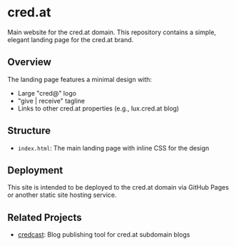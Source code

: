 # cred.at

Main website for the cred.at domain. This repository contains a simple, elegant landing page for the cred.at brand.

## Overview

The landing page features a minimal design with:
- Large "cred@" logo
- "give | receive" tagline
- Links to other cred.at properties (e.g., lux.cred.at blog)

## Structure

- `index.html`: The main landing page with inline CSS for the design

## Deployment

This site is intended to be deployed to the cred.at domain via GitHub Pages or another static site hosting service.

## Related Projects

- [credcast](https://github.com/cred-at-collective/credcast): Blog publishing tool for cred.at subdomain blogs